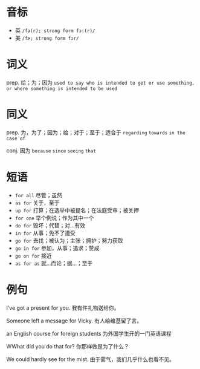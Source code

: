 # 音标

- 英 `/fə(r); strong form fɔ:(r)/`
- 美 `/fɚ; strong form fɔr/`

# 词义

prep. 给；为；因为
`used to say who is intended to get or use something, or where something is intended to be used`

# 同义

prep. 为，为了；因为；给；对于；至于；适合于
`regarding` `towards` `in the case of`

conj. 因为
`because` `since` `seeing` `that`

# 短语

- `for all` 尽管；虽然
- `as for` 关于，至于
- `up for` 打算；在选举中被提名；在法庭受审；被关押
- `for one` 举个例说；作为其中一个
- `do for` 毁坏；代替；对…有效
- `in for` 从事；免不了遭受
- `go for` 去找；被认为；主张；拥护；努力获取
- `go in for` 参加，从事；追求；赞成
- `go on for` 接近
- `as for as` 就…而论；据…；至于

# 例句

I’ve got a present for you.
我有件礼物送给你。

Someone left a message for Vicky.
有人给维基留了言。

an English course for foreign students
为外国学生开的一门英语课程

WWhat did you do that for?
你那样做是为了什么？

We could hardly see for the mist.
由于雾气，我们几乎什么也看不见。


